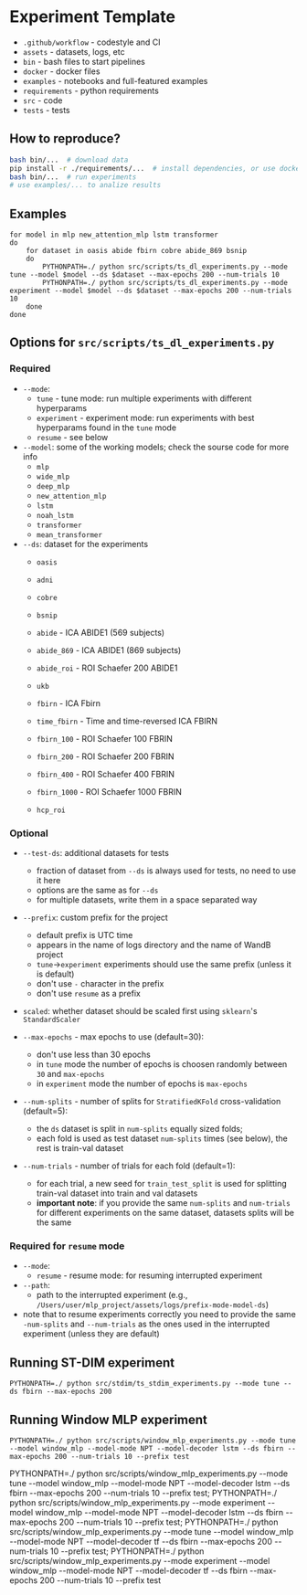 # Experiment Template

- `.github/workflow` - codestyle and CI
- `assets` - datasets, logs, etc
- `bin` - bash files to start pipelines
- `docker` - docker files
- `examples` - notebooks and full-featured examples
- `requirements` - python requirements
- `src` - code
- `tests` - tests

## How to reproduce?

```bash
bash bin/...  # download data
pip install -r ./requirements/...  # install dependencies, or use docker
bash bin/...  # run experiments
# use examples/... to analize results
```

## Examples
```
for model in mlp new_attention_mlp lstm transformer
do
    for dataset in oasis abide fbirn cobre abide_869 bsnip
    do
        PYTHONPATH=./ python src/scripts/ts_dl_experiments.py --mode tune --model $model --ds $dataset --max-epochs 200 --num-trials 10     
        PYTHONPATH=./ python src/scripts/ts_dl_experiments.py --mode experiment --model $model --ds $dataset --max-epochs 200 --num-trials 10     
    done
done
```

## Options for `src/scripts/ts_dl_experiments.py`

### Required
- `--mode`: 
    - `tune` - tune mode: run multiple experiments with different hyperparams
    - `experiment` - experiment mode: run experiments with best hyperparams found in the `tune` mode
    - `resume` - see below
- `--model`: some of the working models; check the sourse code for more info
    - `mlp`
    - `wide_mlp`
    - `deep_mlp`
    - `new_attention_mlp`
    - `lstm`
    - `noah_lstm`
    - `transformer`
    - `mean_transformer`
- `--ds`: dataset for the experiments
    - `oasis`
    - `adni`
    - `cobre`
    - `bsnip`

    - `abide` - ICA ABIDE1 (569 subjects)
    - `abide_869` - ICA ABIDE1 (869 subjects)
    - `abide_roi` - ROI Schaefer 200 ABIDE1

    - `ukb`

    - `fbirn` - ICA Fbirn
    - `time_fbirn` - Time and time-reversed ICA FBIRN
    - `fbirn_100` - ROI Schaefer 100 FBRIN
    - `fbirn_200` - ROI Schaefer 200 FBRIN
    - `fbirn_400` - ROI Schaefer 400 FBRIN
    - `fbirn_1000` - ROI Schaefer 1000 FBRIN

    - `hcp_roi`

### Optional
- `--test-ds`: additional datasets for tests
    - fraction of dataset from `--ds` is always used for tests, no need to use it here
    - options are the same as for `--ds`
    - for multiple datasets, write them in a space separated way

- `--prefix`: custom prefix for the project
    - default prefix is UTC time
    - appears in the name of logs directory and the name of WandB project
    - `tune`->`experiment` experiments should use the same prefix (unless it is default)
    - don't use `-` character in the prefix
    - don't use `resume` as a prefix

- `scaled`: whether dataset should be scaled first using `sklearn`'s `StandardScaler`

- `--max-epochs` - max epochs to use (default=30):
    - don't use less than 30 epochs
    - in `tune` mode the number of epochs is choosen randomly between `30` and `max-epochs`
    - in `experiment` mode the number of epochs is `max-epochs` 

- `--num-splits` - number of splits for `StratifiedKFold` cross-validation (default=5):
    - the `ds` dataset is split in `num-splits` equally sized folds; 
    - each fold is used as test dataset `num-splits` times (see below), the rest is train-val dataset

- `--num-trials` - number of trials for each fold (default=1):
    - for each trial, a new seed for `train_test_split` is used for splitting train-val dataset into train and val datasets
    - **important note**: if you provide the same `num-splits` and `num-trials` for different experiments on the same dataset, datasets splits will be the same

### Required for `resume` mode
- `--mode`: 
    - `resume` - resume mode: for resuming interrupted experiment
- `--path`:
    - path to the interrupted experiment (e.g., `/Users/user/mlp_project/assets/logs/prefix-mode-model-ds`)
- note that to resume experiments correctly you need to provide the same `-num-splits` and `--num-trials` as the ones used in the interrupted experiment (unless they are default)

## Running ST-DIM experiment
`PYTHONPATH=./ python src/stdim/ts_stdim_experiments.py --mode tune --ds fbirn --max-epochs 200`

## Running Window MLP experiment
`PYTHONPATH=./ python src/scripts/window_mlp_experiments.py --mode tune --model window_mlp --model-mode NPT --model-decoder lstm --ds fbirn --max-epochs 200 --num-trials 10 --prefix test`

PYTHONPATH=./ python src/scripts/window_mlp_experiments.py --mode tune --model window_mlp --model-mode NPT --model-decoder lstm --ds fbirn --max-epochs 200 --num-trials 10 --prefix test;
PYTHONPATH=./ python src/scripts/window_mlp_experiments.py --mode experiment --model window_mlp --model-mode NPT --model-decoder lstm --ds fbirn --max-epochs 200 --num-trials 10 --prefix test;
PYTHONPATH=./ python src/scripts/window_mlp_experiments.py --mode tune --model window_mlp --model-mode NPT --model-decoder tf --ds fbirn --max-epochs 200 --num-trials 10 --prefix test;
PYTHONPATH=./ python src/scripts/window_mlp_experiments.py --mode experiment --model window_mlp --model-mode NPT --model-decoder tf --ds fbirn --max-epochs 200 --num-trials 10 --prefix test